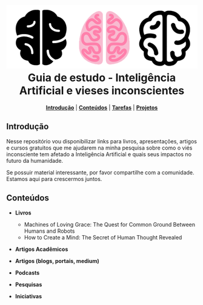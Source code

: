 <h1 align="center">
<br>
<a name="top" href="https://github.com/carlaprv/plano-de-estudos"><img src="./img/brain-icon.png"></a>
<br>
Guia de estudo - Inteligência Artificial e vieses inconscientes
<br>
</h1>

<p align="center">
<b><a href="#introdução">Introdução</a></b>
|
<b><a href="#conteúdos">Conteúdos</a></b>
|
<b><a href="#tarefas">Tarefas</a></b>
|
<b><a href="#projetos">Projetos</a></b>
</p>

## Introdução

Nesse repositório vou disponibilizar links para livros, apresentações, artigos e cursos gratuitos que me ajudarem na minha pesquisa sobre como o viés inconsciente tem afetado a Inteligência Artificial e quais seus impactos no futuro da humanidade. 

Se possuir material interessante, por favor compartilhe com a comunidade. Estamos aqui para crescermos juntos.


## Conteúdos

* **Livros**
  * Machines of Loving Grace: The Quest for Common Ground Between Humans and Robots
  * How to Create a Mind: The Secret of Human Thought Revealed

* **Artigos Acadêmicos**

* **Artigos (blogs, portais, medium)**

* **Podcasts**

* **Pesquisas**

* **Iniciativas**
